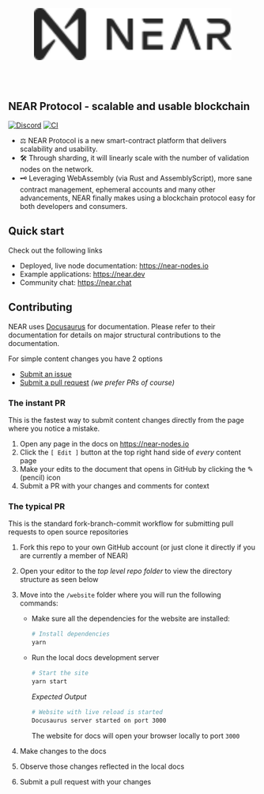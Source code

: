 <br />
<br />

<p align="center">
<img src="website/static/img/near_logo.svg" width="400">
</p>

<br />
<br />

## NEAR Protocol - scalable and usable blockchain

[![Discord](https://img.shields.io/discord/490367152054992913.svg)](http://near.chat)
[![CI](https://github.com/near/node-docs/actions/workflows/build.yml/badge.svg)](https://github.com/near/node-docs/actions/workflows/build.yml)

* ⚖️ NEAR Protocol is a new smart-contract platform that delivers scalability and usability.
* 🛠 Through sharding, it will linearly scale with the number of validation nodes on the network.
* 🗝 Leveraging WebAssembly (via Rust and AssemblyScript), more sane contract management, ephemeral accounts and many other advancements, NEAR
finally makes using a blockchain protocol easy for both developers and consumers.

## Quick start

Check out the following links

- Deployed, live node documentation: https://near-nodes.io
- Example applications: https://near.dev
- Community chat: https://near.chat

## Contributing

NEAR uses [Docusaurus](https://docusaurus.io) for documentation.  Please refer to their documentation for details on major structural contributions to the documentation.

For simple content changes you have 2 options

- [Submit an issue](https://github.com/near/node-docs/issues)
- [Submit a pull request](https://github.com/near/node-docs/pulls) *(we prefer PRs of course)*

### The instant PR

This is the fastest way to submit content changes directly from the page where you notice a mistake.

1. Open any page in the docs on https://near-nodes.io
2. Click the `[ Edit ]` button at the top right hand side of _every_ content page
3. Make your edits to the document that opens in GitHub by clicking the ✎ (pencil) icon
4. Submit a PR with your changes and comments for context

### The typical PR

This is the standard fork-branch-commit workflow for submitting pull requests to open source repositories

1. Fork this repo to your own GitHub account (or just clone it directly if you are currently a member of NEAR)

2. Open your editor to the _top level repo folder_ to view the directory structure as seen below

3. Move into the `/website` folder where you will run the following commands:

   - Make sure all the dependencies for the website are installed:

     ```sh
     # Install dependencies
     yarn
     ```

   - Run the local docs development server

      ```sh
      # Start the site
      yarn start
      ```

      _Expected Output_

      ```sh
      # Website with live reload is started
      Docusaurus server started on port 3000
      ```

      The website for docs will open your browser locally to port `3000` 

4. Make changes to the docs

5. Observe those changes reflected in the local docs

6. Submit a pull request with your changes

